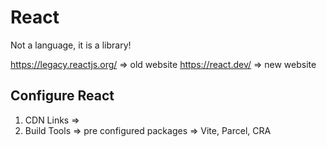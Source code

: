 # React
Not a language, it is a library!

https://legacy.reactjs.org/ => old website
https://react.dev/ => new website

## Configure React
1. CDN Links => 
2. Build Tools => pre configured packages => Vite, Parcel, CRA

